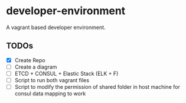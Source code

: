 # developer-environment

A vagrant based developer environment.

## TODOs

- [x] Create Repo
- [ ] Create a diagram
- [ ] ETCD + CONSUL + Elastic Stack (ELK + F)
- [ ] Script to run both vagrant files
- [ ] Script to modify the permission of shared folder in host machine for consul data mapping to work